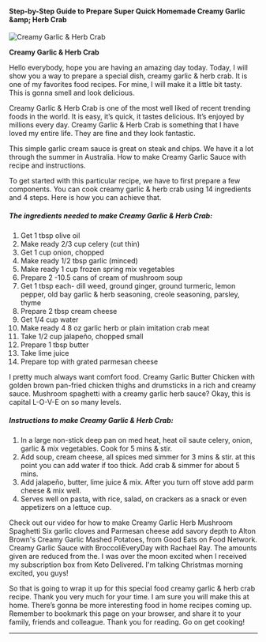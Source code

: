             

#### Step-by-Step Guide to Prepare Super Quick Homemade Creamy Garlic &amp;amp; Herb Crab

![Creamy Garlic &amp; Herb Crab](https://img-global.cpcdn.com/recipes/5285818024329216/751x532cq70/creamy-garlic-herb-crab-recipe-main-photo.jpg)

**Creamy Garlic &amp; Herb Crab**

Hello everybody, hope you are having an amazing day today. Today, I will show you a way to prepare a special dish, creamy garlic & herb crab. It is one of my favorites food recipes. For mine, I will make it a little bit tasty. This is gonna smell and look delicious.

Creamy Garlic & Herb Crab is one of the most well liked of recent trending foods in the world. It is easy, it’s quick, it tastes delicious. It’s enjoyed by millions every day. Creamy Garlic & Herb Crab is something that I have loved my entire life. They are fine and they look fantastic.

This simple garlic cream sauce is great on steak and chips. We have it a lot through the summer in Australia. How to make Creamy Garlic Sauce with recipe and instructions.

To get started with this particular recipe, we have to first prepare a few components. You can cook creamy garlic & herb crab using 14 ingredients and 4 steps. Here is how you can achieve that.

##### The ingredients needed to make Creamy Garlic & Herb Crab:

1.  Get 1 tbsp olive oil
2.  Make ready 2/3 cup celery (cut thin)
3.  Get 1 cup onion, chopped
4.  Make ready 1/2 tbsp garlic (minced)
5.  Make ready 1 cup frozen spring mix vegetables
6.  Prepare 2 -10.5 cans of cream of mushroom soup
7.  Get 1 tbsp each- dill weed, ground ginger, ground turmeric, lemon pepper, old bay garlic & herb seasoning, creole seasoning, parsley, thyme
8.  Prepare 2 tbsp cream cheese
9.  Get 1/4 cup water
10.  Make ready 4 8 oz garlic herb or plain imitation crab meat
11.  Take 1/2 cup jalapeño, chopped small
12.  Prepare 1 tbsp butter
13.  Take lime juice
14.  Prepare top with grated parmesan cheese

I pretty much always want comfort food. Creamy Garlic Butter Chicken with golden brown pan-fried chicken thighs and drumsticks in a rich and creamy sauce. Mushroom spaghetti with a creamy garlic herb sauce? Okay, this is capital L-O-V-E on so many levels.

##### Instructions to make Creamy Garlic & Herb Crab:

1.  In a large non-stick deep pan on med heat, heat oil saute celery, onion, garlic & mix vegetables. Cook for 5 mins & stir.
2.  Add soup, cream cheese, all spices med simmer for 3 mins & stir. at this point you can add water if too thick. Add crab & simmer for about 5 mins.
3.  Add jalapeño, butter, lime juice & mix. After you turn off stove add parm cheese & mix well.
4.  Serves well on pasta, with rice, salad, on crackers as a snack or even appetizers on a lettuce cup.

Check out our video for how to make Creamy Garlic Herb Mushroom Spaghetti Six garlic cloves and Parmesan cheese add savory depth to Alton Brown's Creamy Garlic Mashed Potatoes, from Good Eats on Food Network. Creamy Garlic Sauce with BroccoliEveryDay with Rachael Ray. The amounts given are reduced from the. I was over the moon excited when I received my subscription box from Keto Delivered. I'm talking Christmas morning excited, you guys!

So that is going to wrap it up for this special food creamy garlic & herb crab recipe. Thank you very much for your time. I am sure you will make this at home. There’s gonna be more interesting food in home recipes coming up. Remember to bookmark this page on your browser, and share it to your family, friends and colleague. Thank you for reading. Go on get cooking!

* * *